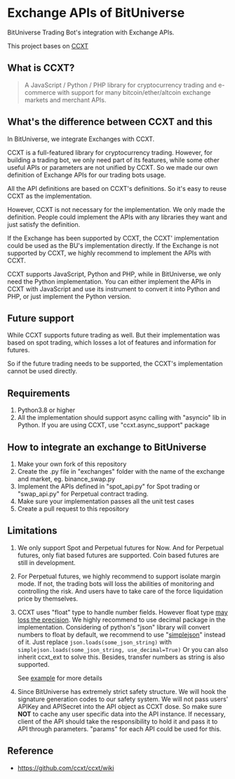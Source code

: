 
# Exchange APIs of BitUniverse

BitUniverse Trading Bot's integration with Exchange APIs. 

This project bases on [CCXT](https://github.com/ccxt/ccxt)


## What is CCXT?
> A JavaScript / Python / PHP library for cryptocurrency trading and e-commerce with support for many bitcoin/ether/altcoin exchange markets and merchant APIs.

## What's the difference between CCXT and this

In BitUniverse, we integrate Exchanges with CCXT.

CCXT is a full-featured library for cryptocurrency trading.
However, for building a trading bot, we only need part of its features, while some other useful APIs or parameters are not unified by CCXT.
So we made our own definition of Exchange APIs for our trading bots usage.

All the API definitions are based on CCXT's definitions. So it's easy to reuse CCXT as the implementation.

However, CCXT is not necessary for the implementation. 
We only made the definition. People could implement the APIs with any libraries they want and just satisfy the definition.

If the Exchange has been supported by CCXT, the CCXT' implementation could be used as the BU's implementation directly.
If the Exchange is not supported by CCXT, we highly recommend to implement the APIs with CCXT. 

CCXT supports JavaScript, Python and PHP, while in BitUniverse, we only need the Python implementation. 
You can either implement the APIs in CCXT with JavaScript and use its instrument to convert it into Python and PHP, or just implement the Python version.

## Future support

While CCXT supports future trading as well. 
But their implementation was based on spot trading, which losses a lot of features and information for futures.

So if the future trading needs to be supported, the CCXT's implementation cannot be used directly. 

## Requirements

1. Python3.8 or higher
2. All the implementation should support async calling with "asyncio" lib in Python. If you are using CCXT, use "ccxt.async_support" package

## How to integrate an exchange to BitUniverse

1. Make your own fork of this repository 
2. Create the .py file in "exchanges" folder with the name of the exchange and market, eg. binance_swap.py
3. Implement the APIs defined in "spot_api.py" for Spot trading or "swap_api.py" for Perpetual contract trading.
4. Make sure your implementation passes all the unit test cases
5. Create a pull request to this repository

## Limitations

1. We only support Spot and Perpetual futures for Now.
   And for Perpetual futures, only fiat based futures are supported. 
   Coin based futures are still in development.
   
2. For Perpetual futures, we highly recommend to support isolate margin mode. 
   If not, the trading bots will loss the abilities of monitoring and controlling the risk.
   And users have to take care of the force liquidation price by themselves.   

3. CCXT uses "float" type to handle number fields. However float type [may loss the precision](https://docs.python.org/3/tutorial/floatingpoint.html).
   We highly recommend to use decimal package in the implementation. 
   Considering of python's "json" library will convert numbers to float by default, we recommend to use "[simplejson](https://simplejson.readthedocs.io/en/latest/)" instead of it.
   Just replace `json.loads(some_json_string)` with `simplejson.loads(some_json_string, use_decimal=True)`
   Or you can also inherit ccxt_ext to solve this. Besides, transfer numbers as string is also supported.
   
   See [example](blob/master/examples/binance_swap.py) for more details

4. Since BitUniverse has extremely strict safety structure. We will hook the signature generation codes to our safety system. 
   We will not pass users' APIKey and APISecret into the API object as CCXT dose. 
   So make sure **NOT** to cache any user specific data into the API instance.
   If necessary, client of the API should take the responsibility to hold it and pass it to API through parameters.
   "params" for each API could be used for this.

## Reference

* https://github.com/ccxt/ccxt/wiki
